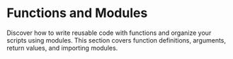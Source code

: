# Functions and Modules

Discover how to write reusable code with functions and organize your scripts using modules. This section covers function definitions, arguments, return values, and importing modules.
